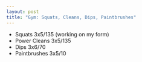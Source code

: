 ```yaml
---
layout: post
title: "Gym: Squats, Cleans, Dips, Paintbrushes"
---
```


- Squats 3x5/135 (working on my form)
- Power Cleans 3x5/135
- Dips 3x6/70
- Paintbrushes 3x5/10
